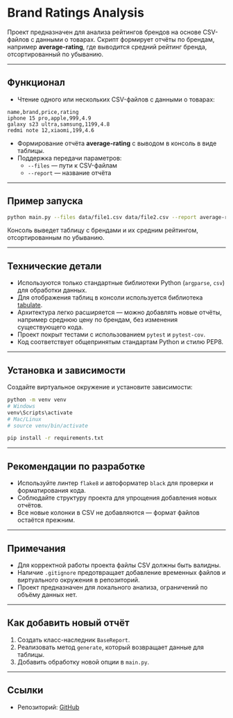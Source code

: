 # Brand Ratings Analysis

Проект предназначен для анализа рейтингов брендов на основе CSV-файлов с данными о товарах. Скрипт формирует отчёты по брендам, например **average-rating**, где выводится средний рейтинг бренда, отсортированный по убыванию.

---

## Функционал

- Чтение одного или нескольких CSV-файлов с данными о товарах:

```csv
name,brand,price,rating
iphone 15 pro,apple,999,4.9
galaxy s23 ultra,samsung,1199,4.8
redmi note 12,xiaomi,199,4.6
```

- Формирование отчёта **average-rating** с выводом в консоль в виде таблицы.
- Поддержка передачи параметров:
  - `--files` — пути к CSV-файлам
  - `--report` — название отчёта

---

## Пример запуска

```bash
python main.py --files data/file1.csv data/file2.csv --report average-rating
```

Консоль выведет таблицу с брендами и их средним рейтингом, отсортированным по убыванию.

---

## Технические детали

- Используются только стандартные библиотеки Python (`argparse`, `csv`) для обработки данных.
- Для отображения таблиц в консоли используется библиотека [tabulate](https://pypi.org/project/tabulate/).
- Архитектура легко расширяется — можно добавлять новые отчёты, например среднюю цену по брендам, без изменения существующего кода.
- Проект покрыт тестами с использованием `pytest` и `pytest-cov`.
- Код соответствует общепринятым стандартам Python и стилю PEP8.

---

## Установка и зависимости

Создайте виртуальное окружение и установите зависимости:

```bash
python -m venv venv
# Windows
venv\Scripts\activate
# Mac/Linux
# source venv/bin/activate

pip install -r requirements.txt
```

---

## Рекомендации по разработке

- Используйте линтер `flake8` и автоформатер `black` для проверки и форматирования кода.
- Соблюдайте структуру проекта для упрощения добавления новых отчётов.
- Все новые колонки в CSV не добавляются — формат файлов остаётся прежним.

---

## Примечания

- Для корректной работы проекта файлы CSV должны быть валидны.  
- Наличие `.gitignore` предотвращает добавление временных файлов и виртуального окружения в репозиторий.  
- Проект предназначен для локального анализа, ограничений по объёму данных нет.

---

## Как добавить новый отчёт

1. Создать класс-наследник `BaseReport`.  
2. Реализовать метод `generate`, который возвращает данные для таблицы.  
3. Добавить обработку новой опции в `main.py`.  

---

## Ссылки

- Репозиторий: [GitHub](https://github.com/Rozzenant/average-rating)
